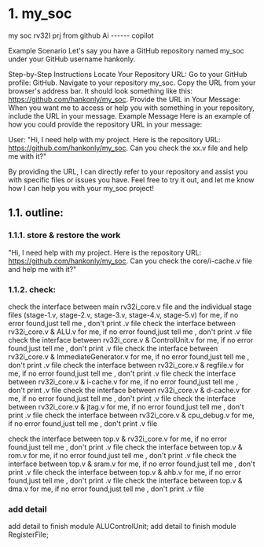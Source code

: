 # 1. my_soc
my soc rv32I prj from github Ai ------ copilot

Example Scenario
Let's say you have a GitHub repository named my_soc under your GitHub username hankonly.

Step-by-Step Instructions
Locate Your Repository URL:
Go to your GitHub profile: GitHub.
Navigate to your repository my_soc.
Copy the URL from your browser's address bar. It should look something like this: https://github.com/hankonly/my_soc.
Provide the URL in Your Message:
When you want me to access or help you with something in your repository, include the URL in your message.
Example Message
Here is an example of how you could provide the repository URL in your message:

User:
"Hi, I need help with my project. Here is the repository URL: https://github.com/hankonly/my_soc. Can you check the xx.v file and help me with it?"

By providing the URL, I can directly refer to your repository and assist you with specific files or issues you have.
Feel free to try it out, and let me know how I can help you with your my_soc project!

## 1.1. outline:

### 1.1.1. store & restore the work
"Hi, I need help with my project. Here is the repository URL: https://github.com/hankonly/my_soc. Can you check the core/i-cache.v file and help me with it?"

### 1.1.2. check:
check the interface between main rv32i_core.v file and the individual stage files (stage-1.v, stage-2.v, stage-3.v, stage-4.v, stage-5.v) for me, if no error found,just tell me , don't print .v file
check the interface between rv32i_core.v & ALU.v for me, if no error found,just tell me , don't print .v file
check the interface between rv32i_core.v & ControlUnit.v for me, if no error found,just tell me , don't print .v file
check the interface between rv32i_core.v & ImmediateGenerator.v for me, if no error found,just tell me , don't print .v file
check the interface between rv32i_core.v & regfile.v for me, if no error found,just tell me , don't print .v file
check the interface between rv32i_core.v & i-cache.v for me, if no error found,just tell me , don't print .v file
check the interface between rv32i_core.v & d-cache.v for me, if no error found,just tell me , don't print .v file
check the interface between rv32i_core.v & jtag.v for me, if no error found,just tell me , don't print .v file
check the interface between rv32i_core.v & cpu_debug.v for me, if no error found,just tell me , don't print .v file

check the interface between top.v & rv32i_core.v for me, if no error found,just tell me , don't print .v file
check the interface between top.v & rom.v for me, if no error found,just tell me , don't print .v file
check the interface between top.v & sram.v for me, if no error found,just tell me , don't print .v file
check the interface between top.v & ahb.v for me, if no error found,just tell me , don't print .v file
check the interface between top.v & dma.v for me, if no error found,just tell me , don't print .v file


### add detail
add detail to finish module ALUControlUnit;
add detail to finish module RegisterFile;

